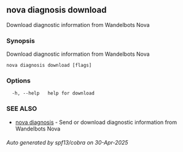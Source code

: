 ## nova diagnosis download

Download diagnostic information from Wandelbots Nova

### Synopsis

Download diagnostic information from Wandelbots Nova

```
nova diagnosis download [flags]
```

### Options

```
  -h, --help   help for download
```

### SEE ALSO

* [nova diagnosis](nova_diagnosis.md)	 - Send or download diagnostic information from Wandelbots Nova

###### Auto generated by spf13/cobra on 30-Apr-2025
